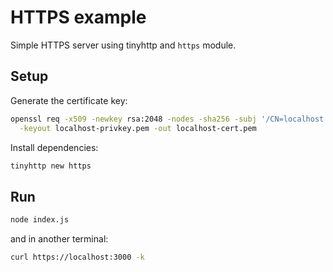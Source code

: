 # HTTPS example

Simple HTTPS server using tinyhttp and `https` module.

## Setup

Generate the certificate key:

```sh
openssl req -x509 -newkey rsa:2048 -nodes -sha256 -subj '/CN=localhost' \
  -keyout localhost-privkey.pem -out localhost-cert.pem
```

Install dependencies:

```sh
tinyhttp new https
```

## Run

```sh
node index.js
```

and in another terminal:

```sh
curl https://localhost:3000 -k
```
